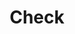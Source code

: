 ---
title: Check
tags: ["check", "tick", "approve", "confirm", "verified"]
icon: check
svg: '<svg xmlns="http://www.w3.org/2000/svg" width="24" height="24" fill="none" viewBox="0 0 24 24" stroke-width="1.5" stroke-linecap="round" stroke-linejoin="round" stroke="currentColor"><path d="m4.222 12.778 4.617 5.276a1 1 0 0 0 1.563-.073L19.779 5"/></svg>'
---